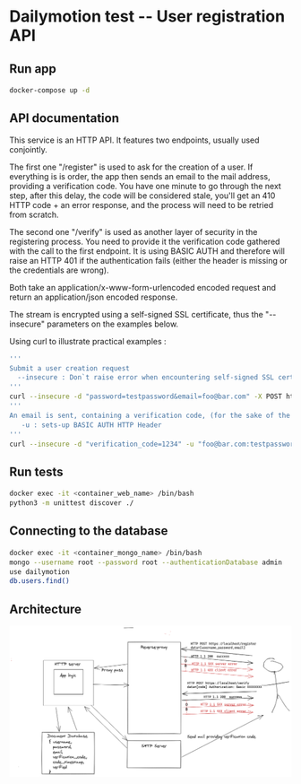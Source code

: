 # Dailymotion test -- User registration API

## Run app
```sh
docker-compose up -d
```
## API documentation
This service is an HTTP API. It features two endpoints, usually used conjointly.

The first one "/register" is used to ask for the creation of a user. If everything is is order, the app then sends an email to the mail address, providing a verification code. You have one minute to go through the next step, after this delay, the code will be considered stale, you'll get an 410 HTTP code + an error response, and the process will need to be retried from scratch.

The second one "/verify" is used as another layer of security in the registering process. You need to provide it the verification code gathered with the call to the first endpoint. It is using BASIC AUTH and therefore will raise an HTTP 401 if the authentication fails (either the header is missing or the credentials are wrong).

Both take an application/x-www-form-urlencoded encoded request and return an application/json encoded response.

The stream is encrypted using a self-signed SSL certificate, thus the "--insecure" parameters on the examples below.

Using curl to illustrate practical examples :

```sh
'''
Submit a user creation request
  --insecure : Don`t raise error when encountering self-signed SSL certificates
'''
curl --insecure -d "password=testpassword&email=foo@bar.com" -X POST https://localhost/register
'''
An email is sent, containing a verification code, (for the sake of the exercise, the code is also returned by the previous request as an HTTP data) get that code and use it to validate the creation
   -u : sets-up BASIC AUTH HTTP Header
'''
curl --insecure -d "verification_code=1234" -u "foo@bar.com:testpassword" -X POST https://localhost/verify
```
## Run tests
```sh
docker exec -it <container_web_name> /bin/bash      
python3 -m unittest discover ./
```

## Connecting to the database
```sh
docker exec -it <container_mongo_name> /bin/bash
mongo --username root --password root --authenticationDatabase admin
use dailymotion
db.users.find()
```

## Architecture 
![plot](./assets/Architecture.png)

